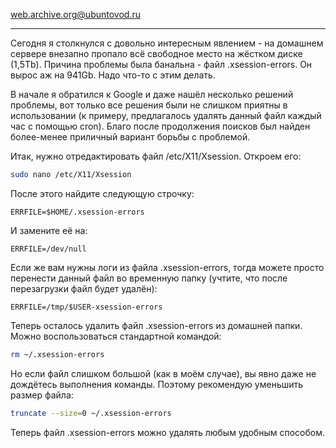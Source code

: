 [web.archive.org@ubuntovod.ru](https://web.archive.org/web/20230924214130/https://ubuntovod.ru/instructions/xsession-errors.html)

---

Сегодня я столкнулся с довольно интересным явлением - на домашнем сервере внезапно пропало всё свободное место на жёстком диске (1,5Tb). Причина проблемы была банальна - файл .xsession-errors. Он вырос аж на 941Gb. Надо что-то с этим делать.

В начале я обратился к Google и даже нашёл несколько решений проблемы, вот только все решения были не слишком приятны в использовании (к примеру, предлагалось удалять данный файл каждый час с помощью cron). Благо после продолжения поисков был найден более-менее приличный вариант борьбы с проблемой.

Итак, нужно отредактировать файл /etc/X11/Xsession. Откроем его:

```bash
sudo nano /etc/X11/Xsession
```

После этого найдите следующую строчку:

```
ERRFILE=$HOME/.xsession-errors
```

И замените её на:

```
ERRFILE=/dev/null
```

Если же вам нужны логи из файла .xsession-errors, тогда можете просто перенести данный файл во временную папку (учтите, что после перезагрузки файл будет удалён):

```
ERRFILE=/tmp/$USER-xsession-errors
```

Теперь осталось удалить файл .xsession-errors из домашней папки. Можно воспользоваться стандартной командой:

```bash
rm ~/.xsession-errors
```
Но если файл слишком большой (как в моём случае), вы явно даже не дождётесь выполнения команды. Поэтому рекомендую уменьшить размер файла:

```bash
truncate --size=0 ~/.xsession-errors
```

Теперь файл .xsession-errors можно удалять любым удобным способом.
